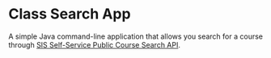 # Class Search App

A simple Java command-line application that
allows you search for a course through
[SIS Self-Service Public Course Search API](https://sis.jhu.edu/api).